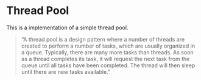 Thread Pool
===========
This is a implementation of a simple thread pool.
>“A thread pool is a design pattern where a number of threads are created to perform a number of tasks, which are usually organized in a queue. Typically, there are many more tasks than threads. As soon as a thread completes its task, it will request the next task from the queue until all tasks have been completed. The thread will then sleep until there are new tasks available.”
